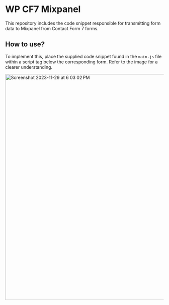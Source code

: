 # WP CF7 Mixpanel

This repository includes the code snippet responsible for transmitting form data to Mixpanel from Contact Form 7 forms.

## How to use?

To implement this, place the supplied code snippet found in the `main.js` file within a script tag below the corresponding form. Refer to the image for a clearer understanding.

<img width="719" alt="Screenshot 2023-11-29 at 6 03 02 PM" src="https://github.com/ahsanaasim/wp-cf7-mixpanel/assets/17532073/e1dfc0c0-d6d4-4af7-a8bd-0d76af4183a8">
